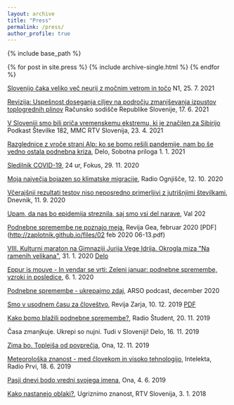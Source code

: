 ```yaml
---
layout: archive
title: "Press"
permalink: /press/
author_profile: true
---
```


{% include base_path %}


{% for post in site.press %}
  {% include archive-single.html %}
{% endfor %}

[Slovenijo čaka veliko več neurij z močnim vetrom in točo](https://n1info.si/poglobljeno/dr-ziga-zaplotnik-slovenijo-caka-veliko-vec-neurij-z-mocnim-vetrom-in-toco/) N1, 25. 7. 2021

[Revizija: Uspešnost doseganja ciljev na področju zmanjševanja izpustov toplogrednih plinov](https://www.youtube.com/watch?v=0XdUHwSD628) Računsko sodišče Republike Slovenije, 17. 6. 2021

[V Sloveniji smo bili priča vremenskemu ekstremu, ki je značilen za Sibirijo](https://www.rtvslo.si/stevilke/v-sloveniji-smo-bili-prica-vremenskemu-ekstremu-ki-je-znacilen-za-sibirijo/577592) Podkast Številke 182, MMC RTV Slovenija, 23. 4. 2021

[Razglednice z vroče strani Alp: ko se bomo rešili pandemije, nam bo še vedno ostala podnebna kriza](https://www.delo.si/sobotna-priloga/razglednice-z-vroce-strani-alp/), Delo, Sobotna priloga  1. 1. 2021

[Sledilnik COVID-19](https://www.24ur.com/novice/fokus/sledilnik-covid-19.html), 24 ur, Fokus, 29. 11. 2020

[Moja največja bojazen so klimatske migracije](https://radio.ognjisce.si/sl/231/novice/32181/dr-ziga-zaplotnik-moja-najvecja-bojazen-so-klimatske-migracije.htm), Radio Ognjišče, 12. 10. 2020

[Včerajšnji rezultati testov niso neposredno primerljivi z jutrišnjimi številkami](https://www.dnevnik.si/1042938517/slovenija/vcerajsnji-rezultati-testov-niso-neposredno-primerljivi-z-jutrisnjimi-stevilkami), Dnevnik, 11. 9. 2020

[Upam, da nas bo epidemija streznila, saj smo vsi del narave](https://val202.rtvslo.si/2020/06/predstavitev-kandidatov-107/), Val 202

[Podnebne spremembe ne poznajo meja](https://repozitorij.uni-lj.si/Dokument.php?id=127208&lang=slv), Revija Gea, februar 2020 [PDF](http://zaplotnik.github.io/files/02 feb 2020 06-13.pdf)

[VIII. Kulturni maraton na Gimnaziji Jurija Vege Idrija. Okrogla miza "Na ramenih velikana"](https://www.idrija.com/scopoli-na-kulturnem-maratonu), 31. 1. 2020 [Delo](https://www.delo.si/kultura/razno/scopoli-kot-navdih-in-ne-historicna-obveza-274591.html)

[Eppur is mouve - In vendar se vrti: Zeleni januar: podnebne spremembe, vzroki in posledice](https://4d.rtvslo.si/arhiv/eppur-si-muove-in-vendar-se-vrti/174662873), 6. 1. 2020

[Podnebne spremembe - ukrepajmo zdaj](http://meteo.arso.gov.si/uploads/probase/www/fproduct/media/sl/podcast/podcast_20191204_ep027.mp3), ARSO podcast, december 2020

[Smo v usodnem času za človeštvo](https://revijazarja.si/clanek/zgodbe/5dee3441f3ac2/smo-v-usodnem-casu-za-clovestvo), Revija Zarja, 10. 12. 2019 [PDF](http://zaplotnik.github.io/files/12_14_Zarja_Jana_50.pdf)

[Kako bomo blažili podnebne spremembe?](https://radiostudent.si/znanost/zr-intervju/kako-bomo-bla%C5%BEili-podnebne-spremembe), Radio Študent, 20. 11. 2019

Časa zmanjkuje. Ukrepi so nujni. Tudi v Sloveniji! Delo, 16. 11. 2019

[Zima bo. Toplejša od povprečja](https://onaplus.delo.si/kaksno-vreme-nas-caka-zima-bo-toplejsa-od-povprecja), Ona, 12. 11. 2019

[Meteorološka znanost - med človekom in visoko tehnologijo](https://radioprvi.rtvslo.si/2019/06/intelekta-157/), Intelekta, Radio Prvi, 18. 6. 2019

[Pasji dnevi bodo vredni svojega imena](https://onaplus.delo.si/pasji-dnevi-bodo-vredni-svojega-imena), Ona, 4. 6. 2019

[Kako nastanejo oblaki?](https://4d.rtvslo.si/arhiv/ugriznimo-znanost/174514413), Ugriznimo znanost, RTV Slovenija, 3. 1. 2018
